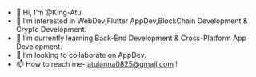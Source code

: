 - 👋 Hi, I’m @King-Atul
- 👀 I’m interested in WebDev,Flutter AppDev,BlockChain Development & Crypto Development.
- 🌱 I’m currently learning Back-End Development & Cross-Platform App Development.
- 💞️ I’m looking to collaborate on AppDev.
- 📫 How to reach me- atulanna0825@gmail.com !

<!---
King-Atul/King-Atul is a ✨ special ✨ repository because its `README.md` (this file) appears on your GitHub profile.
You can click the Preview link to take a look at your changes.
--->
